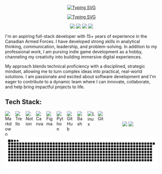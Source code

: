 <p align="center">
    <a href="https://git.io/typing-svg"><img src="https://readme-typing-svg.demolab.com?font=Roboto+Mono&size=50&duration=1000&pause=800&color=d5d8d6&center=true&vCenter=true&multiline=false&repeat=false&width=455&height=48&lines=Justin+Monge" alt="Typing SVG" /></a>
</p>

<p align="center">
    <a href="https://git.io/typing-svg"><img src="https://readme-typing-svg.demolab.com?font=Roboto+Mono&duration=3000&pause=500&color=18677F&center=true&vCenter=true&multiline=true&width=435&height=60&lines=Full+Stack+Web+Dev;Coding%2C+Creating%2C+Gaming" alt="Typing SVG" /></a>
</p>

<p align="center">
<a href = "mailto: justin.mnge@gmail.com"><img src="https://img.shields.io/badge/Gmail-D14836?style=for-the-badge&logo=gmail&logoColor=white"></a>
<a href="https://www.facebook.com/justin.mnge1"><img src="https://img.shields.io/badge/Facebook-1DA1F2?style=for-the-badge&logo=facebook&logoColor=white"></a>
<a href="https://www.instagram.com/j.mnge/"><img src="https://img.shields.io/badge/Instagram-E4405F?style=for-the-badge&logo=instagram&logoColor=white"></a>
<a href="https://www.linkedin.com/in/justin-mnge/"><img src="https://img.shields.io/badge/LinkedIn-0077B5?style=for-the-badge&logo=linkedin&logoColor=white"></a>
</p>

I'm an aspiring full-stack developer with 15+ years of experience in the Canadian Armed Forces. I have developed strong skills in analytical thinking, communication, leadership, and problem-solving. In addition to my professional work, I am pursing indie game development as a hobby, channeling my creativity into building immersive digital experiences.

My approach blends technical proficiency with a disciplined, strategic mindset, allowing me to turn complex ideas into practical, real-world solutions. I am passionate and excited about software development and I'm eager to contribute to a dynamic team where I can innovate, collaborate, and help bring impactful projects to life.


<h2> Tech Stack: </h2>
<img align="left" alt="Markdown" width="24px" style="padding-right:10px;" src="https://cdn.jsdelivr.net/gh/devicons/devicon@latest/icons/markdown/markdown-original.svg" />
<img align="left" alt="Trello" width="24px" style="padding-right:10px;" src="https://cdn.jsdelivr.net/gh/devicons/devicon@latest/icons/trello/trello-original.svg" />
<img align="left" alt="Notion" width="24px" style="padding-right:10px;" src="https://cdn.jsdelivr.net/gh/devicons/devicon@latest/icons/notion/notion-original.svg" />
<img align="left" alt="Canva" width="24px" style="padding-right:10px;" src="https://cdn.jsdelivr.net/gh/devicons/devicon@latest/icons/canva/canva-original.svg" />           
<img align="left" alt="Figma" width="24px" style="padding-right:10px;" src="https://cdn.jsdelivr.net/gh/devicons/devicon@latest/icons/figma/figma-original.svg" />
<img align="left" alt="Python" width="24px" style="padding-right:10px;" src="https://cdn.jsdelivr.net/gh/devicons/devicon@latest/icons/python/python-original.svg" /> 
<img align="left" alt="GitHub" width="24px" style="padding-right:10px;" src="https://cdn.jsdelivr.net/gh/devicons/devicon/icons/github/github-original.svg" />
<img align="left" alt="Bash" width="24px" style="padding-right:10px;" src="https://cdn.jsdelivr.net/gh/devicons/devicon/icons/bash/bash-original.svg" />
<img align="left" alt="Linux" width="24px" style="padding-right:10px;" src="https://cdn.jsdelivr.net/gh/devicons/devicon/icons/linux/linux-original.svg" />
<img align="left" alt="Git" width="24px" style="padding-right:10px;" src="https://cdn.jsdelivr.net/gh/devicons/devicon/icons/git/git-original.svg" />
</br>

<br>
<div align="center">
  <img width="48%" src="https://github-readme-stats.vercel.app/api?username=justinmnge&show_icons=true&theme=codeSTACKr" />
  <img width="48%" src="https://github-readme-stats-git-masterrstaa-rickstaa.vercel.app/api/top-langs?username=justinmnge&show_icons=true&locale=en&layout=compact&theme=codeSTACKr&langs_count=10&card_width=320" />
</div>

<picture>
  <source media="(prefers-color-scheme: dark)" srcset="https://raw.githubusercontent.com/justinmnge/justinmnge/output/github-snake-dark.svg" />
  <source media="(prefers-color-scheme: light)" srcset="https://raw.githubusercontent.com/justinmnge/justinmnge/output/github-snake.svg" />
  <img alt="github-snake" src="https://raw.githubusercontent.com/justinmnge/justinmnge/output/github-snake.svg" />
</picture>


<!--
**justinmnge/justinmnge** is a ✨ _special_ ✨ repository because its `README.md` (this file) appears on your GitHub profile.

Here are some ideas to get you started:

- 🔭 I’m currently working on ...
- 🌱 I’m currently learning ...
- 👯 I’m looking to collaborate on ...
- 🤔 I’m looking for help with ...
- 💬 Ask me about ...
- 📫 How to reach me: ...
- 😄 Pronouns: ...
- ⚡ Fun fact: ...
-->
